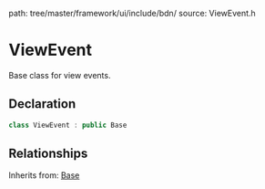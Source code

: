 path: tree/master/framework/ui/include/bdn/
source: ViewEvent.h

# ViewEvent

Base class for view events.

## Declaration

```C++
class ViewEvent : public Base
```

## Relationships

Inherits from: [Base](../foundation/base.md)
 